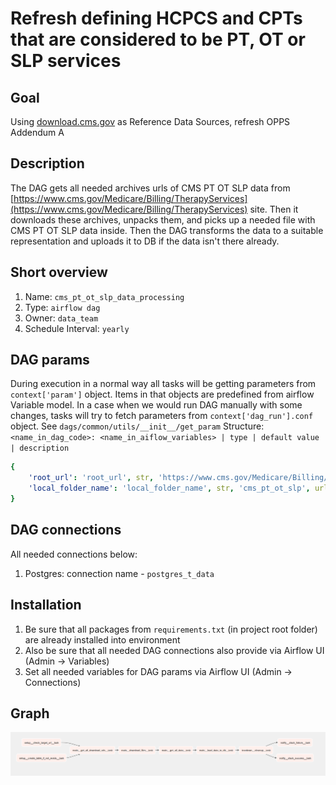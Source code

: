 # Refresh defining HCPCS and CPTs that are considered to be PT, OT or SLP services

## Goal

Using [download.cms.gov](https://download.cms.gov/) as Reference Data Sources, refresh OPPS Addendum A

## Description

The DAG gets all needed archives urls of CMS PT OT SLP data from
[https://www.cms.gov/Medicare/Billing/TherapyServices](https://www.cms.gov/Medicare/Billing/TherapyServices)
site. Then it downloads these archives, unpacks them, and picks up a needed file with CMS PT OT SLP data inside. Then the
DAG transforms the data to a suitable representation and uploads it to DB if the data isn't there already.

## Short overview

1. Name: `cms_pt_ot_slp_data_processing`
2. Type: `airflow dag`
3. Owner: `data_team`
4. Schedule Interval: `yearly`

## DAG params
During execution in a normal way all tasks will be getting parameters from `context['param']` object. 
Items in that objects are predefined from airflow Variable model. 
In a case when we would run DAG manually with some changes, tasks will try to fetch parameters from `context['dag_run'].conf`
object. See `dags/common/utils/__init__/get_param`
Structure:
    `<name_in_dag_code>: <name_in_aiflow_variables> | type | default value | description`

```yaml
{
    'root_url': 'root_url', str, 'https://www.cms.gov/Medicare/Billing/TherapyServices', root url page
    'local_folder_name': 'local_folder_name', str, 'cms_pt_ot_slp', url where zip files will be uploaded temporarily
}
```
## DAG connections

All needed connections below:
1. Postgres: connection name - `postgres_t_data`

## Installation

1. Be sure that all packages from `requirements.txt` (in project root folder) are already installed into environment
2. Also be sure that all needed DAG connections also provide via Airflow UI (Admin -> Variables)
3. Set all needed variables for DAG params via Airflow UI (Admin -> Connections)

## Graph

![Graph Tree](docs/img.png "DAG Graph")
